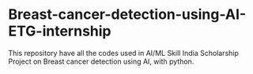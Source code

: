 # Breast-cancer-detection-using-AI-ETG-internship
This repository have all the codes used in AI/ML Skill India Scholarship Project on Breast cancer detection using AI, with python.

